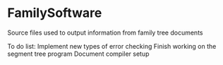 # FamilySoftware
Source files used to output information from family tree documents

To do list:
  Implement new types of error checking
  Finish working on the segment tree program
  Document compiler setup
